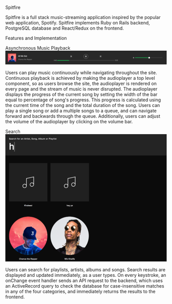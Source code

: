 Spitfire

Spitfire is a full stack music-streaming application inspired by the popular web application, Spotify. Spitfire implements Ruby on Rails backend, PostgreSQL database and React/Redux on the frontend.

Features and Implementation

Asynchronous Music Playback
![alt text](../app/assets/images/playbar.png)

Users can play music continuously while navigating throughout the site. Continuous playback is achieved by making the audioplayer a top level component, so as users browse the site, the audioplayer is rendered on every page and the stream of music is never disrupted. The audioplayer displays the progress of the current song by setting the width of the bar equal to percentage of song's progress. This progress is calculated using the current time of the song and the total duration of the song. Users can play a single song or add a multiple songs to a queue, and can navigate forward and backwards through the queue. Additionally, users can adjust the volume of the audioplayer by clicking on the volume bar.

Search
![alt text](../app/assets/images/search.png)

Users can search for playlists, artists, albums and songs. Search results are displayed and updated immediately, as a user types. On every keystroke, an onChange event handler sends an API request to the backend, which uses an ActiveRecord query to check the database for case-insensitive matches in any of the four categories, and immediately returns the results to the frontend.

<!-- Playlist Creation
Users can create playlists, which are displayed in their music. They can add or remove tracks from the playlists, or delete the playlist entirely. -->
